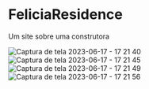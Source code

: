 # FeliciaResidence

Um site sobre uma construtora

![Captura de tela 2023-06-17 - 17 21 40](https://github.com/TorchHollow/FeliciaResidence/assets/104605866/3f9aed8e-7efe-411d-a97f-59270b0db12f)
![Captura de tela 2023-06-17 - 17 21 45](https://github.com/TorchHollow/FeliciaResidence/assets/104605866/70f4829d-148e-408f-b348-e8583294f446)
![Captura de tela 2023-06-17 - 17 21 49](https://github.com/TorchHollow/FeliciaResidence/assets/104605866/4704d9b0-5cbd-4c50-a7a1-27cc96a0c38d)
![Captura de tela 2023-06-17 - 17 21 56](https://github.com/TorchHollow/FeliciaResidence/assets/104605866/603538fa-fcb9-4da1-8bd7-bf0bbd6596db)

